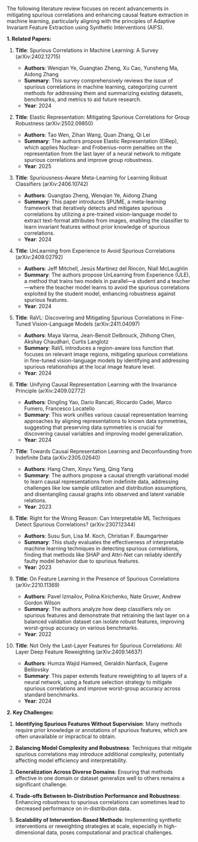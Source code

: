 The following literature review focuses on recent advancements in mitigating spurious correlations and enhancing causal feature extraction in machine learning, particularly aligning with the principles of Adaptive Invariant Feature Extraction using Synthetic Interventions (AIFS).

**1. Related Papers:**

1. **Title**: Spurious Correlations in Machine Learning: A Survey (arXiv:2402.12715)
   - **Authors**: Wenqian Ye, Guangtao Zheng, Xu Cao, Yunsheng Ma, Aidong Zhang
   - **Summary**: This survey comprehensively reviews the issue of spurious correlations in machine learning, categorizing current methods for addressing them and summarizing existing datasets, benchmarks, and metrics to aid future research.
   - **Year**: 2024

2. **Title**: Elastic Representation: Mitigating Spurious Correlations for Group Robustness (arXiv:2502.09850)
   - **Authors**: Tao Wen, Zihan Wang, Quan Zhang, Qi Lei
   - **Summary**: The authors propose Elastic Representation (ElRep), which applies Nuclear- and Frobenius-norm penalties on the representation from the last layer of a neural network to mitigate spurious correlations and improve group robustness.
   - **Year**: 2025

3. **Title**: Spuriousness-Aware Meta-Learning for Learning Robust Classifiers (arXiv:2406.10742)
   - **Authors**: Guangtao Zheng, Wenqian Ye, Aidong Zhang
   - **Summary**: This paper introduces SPUME, a meta-learning framework that iteratively detects and mitigates spurious correlations by utilizing a pre-trained vision-language model to extract text-format attributes from images, enabling the classifier to learn invariant features without prior knowledge of spurious correlations.
   - **Year**: 2024

4. **Title**: UnLearning from Experience to Avoid Spurious Correlations (arXiv:2409.02792)
   - **Authors**: Jeff Mitchell, Jesús Martínez del Rincón, Niall McLaughlin
   - **Summary**: The authors propose UnLearning from Experience (ULE), a method that trains two models in parallel—a student and a teacher—where the teacher model learns to avoid the spurious correlations exploited by the student model, enhancing robustness against spurious features.
   - **Year**: 2024

5. **Title**: RaVL: Discovering and Mitigating Spurious Correlations in Fine-Tuned Vision-Language Models (arXiv:2411.04097)
   - **Authors**: Maya Varma, Jean-Benoit Delbrouck, Zhihong Chen, Akshay Chaudhari, Curtis Langlotz
   - **Summary**: RaVL introduces a region-aware loss function that focuses on relevant image regions, mitigating spurious correlations in fine-tuned vision-language models by identifying and addressing spurious relationships at the local image feature level.
   - **Year**: 2024

6. **Title**: Unifying Causal Representation Learning with the Invariance Principle (arXiv:2409.02772)
   - **Authors**: Dingling Yao, Dario Rancati, Riccardo Cadei, Marco Fumero, Francesco Locatello
   - **Summary**: This work unifies various causal representation learning approaches by aligning representations to known data symmetries, suggesting that preserving data symmetries is crucial for discovering causal variables and improving model generalization.
   - **Year**: 2024

7. **Title**: Towards Causal Representation Learning and Deconfounding from Indefinite Data (arXiv:2305.02640)
   - **Authors**: Hang Chen, Xinyu Yang, Qing Yang
   - **Summary**: The authors propose a causal strength variational model to learn causal representations from indefinite data, addressing challenges like low sample utilization and distribution assumptions, and disentangling causal graphs into observed and latent variable relations.
   - **Year**: 2023

8. **Title**: Right for the Wrong Reason: Can Interpretable ML Techniques Detect Spurious Correlations? (arXiv:2307.12344)
   - **Authors**: Susu Sun, Lisa M. Koch, Christian F. Baumgartner
   - **Summary**: This study evaluates the effectiveness of interpretable machine learning techniques in detecting spurious correlations, finding that methods like SHAP and Attri-Net can reliably identify faulty model behavior due to spurious features.
   - **Year**: 2023

9. **Title**: On Feature Learning in the Presence of Spurious Correlations (arXiv:2210.11369)
   - **Authors**: Pavel Izmailov, Polina Kirichenko, Nate Gruver, Andrew Gordon Wilson
   - **Summary**: The authors analyze how deep classifiers rely on spurious features and demonstrate that retraining the last layer on a balanced validation dataset can isolate robust features, improving worst-group accuracy on various benchmarks.
   - **Year**: 2022

10. **Title**: Not Only the Last-Layer Features for Spurious Correlations: All Layer Deep Feature Reweighting (arXiv:2409.14637)
    - **Authors**: Humza Wajid Hameed, Geraldin Nanfack, Eugene Belilovsky
    - **Summary**: This paper extends feature reweighting to all layers of a neural network, using a feature selection strategy to mitigate spurious correlations and improve worst-group accuracy across standard benchmarks.
    - **Year**: 2024

**2. Key Challenges:**

1. **Identifying Spurious Features Without Supervision**: Many methods require prior knowledge or annotations of spurious features, which are often unavailable or impractical to obtain.

2. **Balancing Model Complexity and Robustness**: Techniques that mitigate spurious correlations may introduce additional complexity, potentially affecting model efficiency and interpretability.

3. **Generalization Across Diverse Domains**: Ensuring that methods effective in one domain or dataset generalize well to others remains a significant challenge.

4. **Trade-offs Between In-Distribution Performance and Robustness**: Enhancing robustness to spurious correlations can sometimes lead to decreased performance on in-distribution data.

5. **Scalability of Intervention-Based Methods**: Implementing synthetic interventions or reweighting strategies at scale, especially in high-dimensional data, poses computational and practical challenges. 